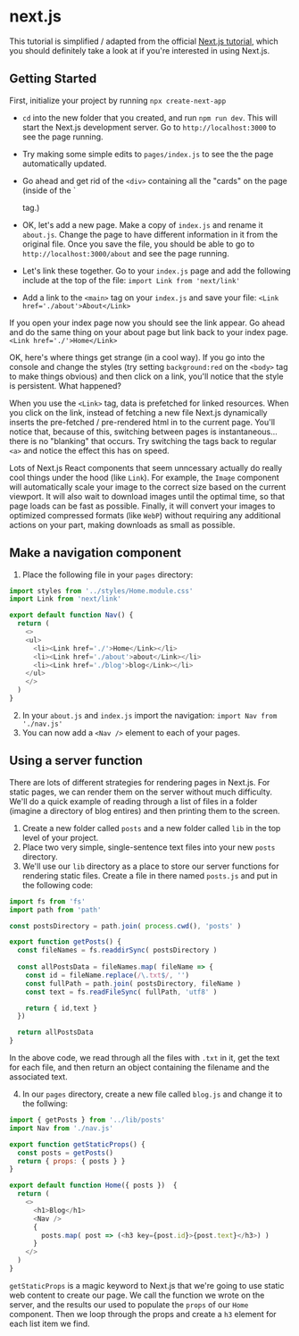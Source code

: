 # next.js
This tutorial is simplified / adapted from the official [Next.js tutorial](https://nextjs.org/learn/basics/create-nextjs-app), which you should definitely take a look at if you're interested in using Next.js.

## Getting Started
First, initialize your project by running
`npx create-next-app`

- `cd` into the new folder that you created, and run `npm run dev`. This will start the Next.js development
server. Go to `http://localhost:3000` to see the page running.

- Try making some simple edits to `pages/index.js` to see the the page automatically updated. 

- Go ahead and get rid of the `<div>` containing all the "cards" on the page (inside of the `<main> tag.) 

- OK, let's add a new page. Make a copy of `index.js` and rename it `about.js`. Change the page to have different information in it from the original file. Once you save the file, you should be able to go to `http://localhost:3000/about` and see the page running.

- Let's link these together. Go to your `index.js` page and add the following include at the top of the file:
`import Link from 'next/link'`

- Add a link to the `<main>` tag on your `index.js` and save your file:
`<Link href='./about'>About</Link>`

If you open your index page now you should see the link appear. Go ahead and do the same thing on your about page but link back to your index page.
`<Link href='./'>Home</Link>`

OK, here's where things get strange (in a cool way). If you go into the console and change the styles (try setting `background:red` on the `<body>` tag to make things obvious) and then click on a link, you'll notice that the style is persistent. What happened?

When you use the `<Link>` tag, data is prefetched for linked resources. When you click on the link, instead of fetching a new file Next.js dynamically inserts the pre-fetched / pre-rendered html in to the current page. You'll notice that, because of this, switching between pages is instantaneous... there is no "blanking" that occurs. Try switching the tags back to regular `<a>` and notice the effect this has on speed.

Lots of Next.js React components that seem unncessary actually do really cool things under the hood (like `Link`). For example, the `Image` component will automatically scale your image to the correct size based on the current viewport. It will also wait to download images until the optimal time, so that page loads can be fast as possible. Finally, it will convert your images to optimized compressed formats (like `WebP`) without requiring any additional actions on your part, making downloads as small as possible.

## Make a navigation component
1. Place the following file in your `pages` directory:

```js
import styles from '../styles/Home.module.css'
import Link from 'next/link'

export default function Nav() {
  return (
    <>
    <ul>
      <li><Link href='./'>Home</Link></li>
      <li><Link href='./about'>about</Link></li>
      <li><Link href='./blog'>blog</Link></li>
    </ul>
    </>
  )
}
```

2. In your `about.js` and `index.js` import the navigation: `import Nav from './nav.js'`
3. You can now add a `<Nav />` element to each of your pages.

## Using a server function
There are lots of different strategies for rendering pages in Next.js. For static pages, we can render them on the server without much difficulty. We'll do a quick example of reading through a list of files in a folder (imagine a directory of blog entires) and then printing them to the screen.

1. Create a new folder called `posts` and a new folder called `lib` in the top level of your project.
2. Place two very simple, single-sentence text files into your new `posts` directory.
3. We'll use our `lib` directory as a place to store our server functions for rendering static files. Create a file in there named `posts.js` and put in the following code:

```js
import fs from 'fs'
import path from 'path'

const postsDirectory = path.join( process.cwd(), 'posts' )

export function getPosts() {
  const fileNames = fs.readdirSync( postsDirectory )
  
  const allPostsData = fileNames.map( fileName => {
    const id = fileName.replace(/\.txt$/, '')
    const fullPath = path.join( postsDirectory, fileName )
    const text = fs.readFileSync( fullPath, 'utf8' )

    return { id,text }
  })

  return allPostsData
}
```

In the above code, we read through all the files with `.txt` in it, get the text for each file, and then return an object containing the filename and the associated text.

4. In our `pages` directory, create a new file called `blog.js` and change it to the follwing:

```js
import { getPosts } from '../lib/posts'
import Nav from './nav.js'

export function getStaticProps() {
  const posts = getPosts()
  return { props: { posts } }
}

export default function Home({ posts })  {
  return (
    <>
      <h1>Blog</h1>
      <Nav />
      {
        posts.map( post => (<h3 key={post.id}>{post.text}</h3>) )
      }
    </>
  )
}
```

`getStaticProps` is a magic keyword to Next.js that we're going to use static web content to create our page. We call the function we wrote on the server, and the results our used to populate the `props` of our `Home` component. Then we loop through the props and create a `h3` element for each list item we find.
